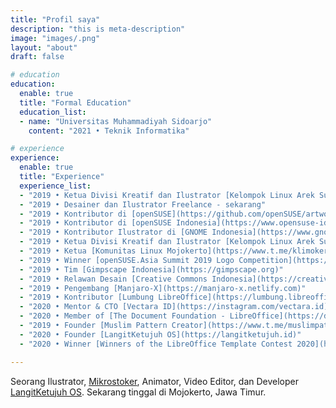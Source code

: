 ```yaml
---
title: "Profil saya"
description: "this is meta-description"
image: "images/.png"
layout: "about"
draft: false

# education
education:
  enable: true
  title: "Formal Education"
  education_list:
  - name: "Universitas Muhammadiyah Sidoarjo"
    content: "2021 • Teknik Informatika"

# experience
experience:
  enable: true
  title: "Experience"
  experience_list:
  - "2019 • Ketua Divisi Kreatif dan Ilustrator [Kelompok Linux Arek Suroboyo](https://www.klas.or.id)"
  - "2019 • Desainer dan Ilustrator Freelance - sekarang"
  - "2019 • Kontributor di [openSUSE](https://github.com/openSUSE/artwork)"
  - "2019 • Kontributor di [openSUSE Indonesia](https://www.opensuse-id.org/tentang)"
  - "2019 • Kontributor Ilustrator di [GNOME Indonesia](https://www.gnome.id)"
  - "2019 • Ketua Divisi Kreatif dan Ilustrator [Kelompok Linux Arek Suroboyo](https://www.klas.or.id)"
  - "2019 • Ketua [Komunitas Linux Mojokerto](https://www.t.me/klimoker)"
  - "2019 • Winner [openSUSE.Asia Summit 2019 Logo Competition](https://news.opensuse.org/2019/07/09/opensuse-asia-summit-2019-logo-competition-winner/)"
  - "2019 • Tim [Gimpscape Indonesia](https://gimpscape.org)"
  - "2019 • Relawan Desain [Creative Commons Indonesia](https://creativecommons.or.id)"
  - "2019 • Pengembang [Manjaro-X](https://manjaro-x.netlify.com)"
  - "2019 • Kontributor [Lumbung LibreOffice](https://lumbung.libreoffice.id)"
  - "2020 • Mentor & CTO [Vectara ID](https://instagram.com/vectara.id)"
  - "2020 • Member of [The Document Foundation - LibreOffice](https://documentfoundation.org/governance/members)"
  - "2019 • Founder [Muslim Pattern Creator](https://www.t.me/muslimpattern)"
  - "2020 • Founder [LangitKetujuh OS](https://langitketujuh.id)"
  - "2020 • Winner [Winners of the LibreOffice Template Contest 2020](https://adfinis.com/en/blog/winners-of-the-libreoffice-template-contest-2020/)"

---
```


Seorang Ilustrator, [Mikrostoker](http://www.shutterstock.com/g/hervyqa?rid=238649869), Animator, Video Editor, dan Developer [LangitKetujuh OS](https://langitketujuh.id). Sekarang tinggal di Mojokerto, Jawa Timur.
